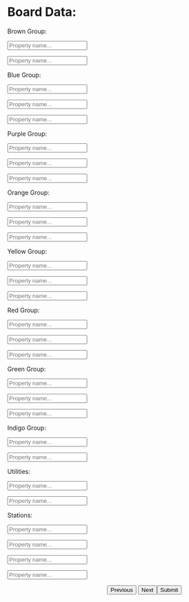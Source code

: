 <!DOCTYPE html>
<html>
<meta name="viewport" content="width=device-width, initial-scale=1.0">
<link href="https://fonts.googleapis.com/css?family=Raleway" rel="stylesheet">
<link href='https://fonts.googleapis.com/css?family=Josefin+Sans&subset=latin,latin-ext' rel='stylesheet' type='text/css'>
<style>
* {
  box-sizing: border-box;
}

body {
  background-color: #f1f1f1;
}

#regForm {
  background-color: #ffffff;
  margin: 100px auto;
  font-family: Raleway;
  padding: 40px;
  width: 70%;
  min-width: 300px;
}

h1 {
  text-align: center;
  font-family: Raleway  
}

input {
  padding: 10px;
  width: 100%;
  font-size: 17px;
  font-family: Raleway;
  border: 1px solid #aaaaaa;
}

/* Mark input boxes that gets an error on validation: */
input.invalid {
  background-color: #ffdddd;
}

/* Hide all steps by default: */
.tab {
  display: none;
}

button {
  background-color: #BFDBAE;
  color: #ffffff;
  border: none;
  padding: 10px 20px;
  font-size: 17px;
  font-family: Raleway;
  cursor: pointer;
}

button:hover {
  opacity: 0.8;
}

#prevBtn {
  background-color: #bbbbbb;
}

/* Make circles that indicate the steps of the form: */
.step {
  height: 15px;
  width: 15px;
  margin: 0 2px;
  background-color: #BFDBAE;
  border: none;  
  border-radius: 50%;
  display: inline-block;
  opacity: 0.5;
}

.step.active {
  opacity: 1;
}

/* Mark the steps that are finished and valid: */
.step.finish {
  background-color: #04AA6D;
  
.tab {
    font-size: 17px;
    font-family: Raleway;
}
}
</style>
<body>

<!--Check board action here-->
<form id="Board Data">
    <h1>Board Data:</h1>
    <!-- One "tab" for each step in the form: -->
    <!--    Maybe add a new tab with a wizard-like intro and some information about how rents scale with prices-->
    <div class="tab">Brown Group:
        <p><input placeholder="Property name..." oninput="this.className = ''" name="fname0" id="PropertyNameBrown0"></p>
        <p><input placeholder="Property name..." oninput="this.className = ''" name="fname" id="PropertyNameBrown1"></p>
    </div>
    <div class="tab">Blue Group:
        <p><input placeholder="Property name..." oninput="this.className = ''" name="fname" id="PropertyNameBlue0"></p>
        <p><input placeholder="Property name..." oninput="this.className = ''" name="fname" id="PropertyNameBlue1"></p>
        <p><input placeholder="Property name..." oninput="this.className = ''" name="fname" id="PropertyNameBlue2"></p>
    </div>
    <!--    Emulate the names of the previous groups-->
    <div class="tab">Purple Group:
        <p><input placeholder="Property name..." oninput="this.className = ''" name="fname" id="PropertyNamePurple0"></p>
        <p><input placeholder="Property name..." oninput="this.className = ''" name="fname" id="PropertyNamePurple1"></p>
        <p><input placeholder="Property name..." oninput="this.className = ''" name="fname" id="PropertyNamePurple2"></p>
    </div>
    <div class="tab">Orange Group:
        <p><input placeholder="Property name..." oninput="this.className = ''" name="fname" id="PropertyNameOrange0"></p>
        <p><input placeholder="Property name..." oninput="this.className = ''" name="fname" id="PropertyNameOrange1"></p>
        <p><input placeholder="Property name..." oninput="this.className = ''" name="fname" id="PropertyNameOrange2"></p>
    </div>
    <div class="tab">Yellow Group:
        <p><input placeholder="Property name..." oninput="this.className = ''" name="fname" id="PropertyNameYellow0"></p>
        <p><input placeholder="Property name..." oninput="this.className = ''" name="fname" id="PropertyNameYellow1"></p>
        <p><input placeholder="Property name..." oninput="this.className = ''" name="fname" id="PropertyNameYellow2"></p>
    </div>
    <div class="tab">Red Group:
        <p><input placeholder="Property name..." oninput="this.className = ''" name="fname" id="PropertyNameRed0"></p>
        <p><input placeholder="Property name..." oninput="this.className = ''" name="fname" id="PropertyNameRed1"></p>
        <p><input placeholder="Property name..." oninput="this.className = ''" name="fname" id="PropertyNameRed2"></p>
    </div>
    <div class="tab">Green Group:
        <p><input placeholder="Property name..." oninput="this.className = ''" name="fname" id="PropertyNameGreen0"></p>
        <p><input placeholder="Property name..." oninput="this.className = ''" name="fname" id="PropertyNameGreen1"></p>
        <p><input placeholder="Property name..." oninput="this.className = ''" name="fname" id="PropertyNameGreen2"></p>
    </div>
    <!--    Deep Blue (can't contain spaces)-->
    <div class="tab">Indigo Group:
        <p><input placeholder="Property name..." oninput="this.className = ''" name="fname" id="PropertyNameIndigo0"></p>
        <p><input placeholder="Property name..." oninput="this.className = ''" name="fname" id="PropertyNameIndigo1"></p>
    </div>
    <div class="tab">Utilities:
        <p><input placeholder="Property name..." oninput="this.className = ''" name="fname" id="PropertyNameUtilities0"></p>
        <p><input placeholder="Property name..." oninput="this.className = ''" name="fname" id="PropertyNameUtilities1"></p>
    </div>
    <div class="tab">Stations:
        <p><input placeholder="Property name..." oninput="this.className = ''" name="fname" id="PropertyNameStations0"></p>
        <p><input placeholder="Property name..." oninput="this.className = ''" name="fname" id="PropertyNameStations1"></p>
        <p><input placeholder="Property name..." oninput="this.className = ''" name="fname" id="PropertyNameStations2"></p>
        <p><input placeholder="Property name..." oninput="this.className = ''" name="fname" id="PropertyNameStations3"></p>
        <button style="float:right;" onclick="complete()">Submit</button>
    </div>
    <div style="overflow:auto;">
        <div style="float:right;">
            <button type="button" id="prevBtn" onclick="nextPrev(currentTab - 1)">Previous</button>
            <button type="button" id="nextBtn" onclick="nextPrev(currentTab)">Next</button>
        </div>
    </div>
    <!-- Circles which indicates the steps of the form: -->
    <div style="text-align:center;margin-top:40px;">
        <span class="step"></span>
        <span class="step"></span>
        <span class="step"></span>
        <span class="step"></span>
        <span class="step"></span>
        <span class="step"></span>
        <span class="step"></span>
        <span class="step"></span>
        <span class="step"></span>
        <span class="step"></span>
    </div>
</form>

<script>
var currentTab = 0; // Current tab is set to be the first tab (0)
showTab(currentTab); // Display the current tab
var groupPages = [

    {name: "Brown",
     properties: 2, },
     
    {name: "Blue",
     properties: 3 },
     
    {name: "Purple",
     properties: 3 },
     
     {name: "Orange",
     properties: 3},
     
     {name: "Yellow",
     properties: 3},
     
     {name: "Red",
     properties: 3},
     
     {name: "Green",
     properties: 3},
     
     {name: "Indigo",
     properties: 2},
     
     {name: "Utilities",
     properties: 2},
     
     {name: "Stations",
     properties: 4},
]

var groups = []

function completed() {
    var x = document.getElementsByClassName("tab");
    x[10].style.display = "block";
}

function showTab(n) {
  // This function will display the specified tab of the form...
  var x = document.getElementsByClassName("tab");
  x[n].style.display = "block";
  //... and fix the Previous/Next buttons:
  if (n == 0) {
    document.getElementById("prevBtn").style.display = "none";
  } else {
    document.getElementById("prevBtn").style.display = "inline";
  }
  if(n == 9) {
    document.getElementById("nextBtn").style.display = "none";
  }
  
  //... and run a function that will display the correct step indicator:
  fixStepIndicator(n)
}

function nextPrev(n, last) {
    
    var name = groupPages[n].name
    var amountOfProperties = groupPages[n].properties
    var spaces = []
    
    //Property positions
    var brownNumbers = [2, 4]
    var blueNumbers = [7, 9, 10]
    var purpleNumbers = [12, 14, 15]
    var orangeNumbers = [17, 19, 20]
    var yellowNumbers = [22, 24, 25]
    var redNumbers = [27, 28, 30]
    var greenNumbers = [32, 33, 35]
    var indigoNumbers = [38, 40]
    
    //Station positions
    stationNumbers = [6, 16, 26, 36]
    
    //Utilities
    utilityNumbers = [13, 29]
    
    var propertyNumbers = [brownNumbers, blueNumbers, purpleNumbers, orangeNumbers, yellowNumbers, redNumbers, 
        greenNumbers, indigoNumbers, utilityNumbers, stationNumbers]
      
    for (i = 0; i < amountOfProperties; i++) {
    
        var nameId = "PropertyName" + name + i
        var nameValue = document.getElementById(nameId).value
        
        var space = {
        position : propertyNumbers[n][i],
        name: nameValue.toUpperCase(), 
        }
        
        groups.push(space)
    }
   
    if(last) {
        return;
    }
                    
    // This function will figure out which tab to display
  var x = document.getElementsByClassName("tab");
  // Exit the function if any field in the current tab is invalid:
  if (n == 1 && !validateForm()) return false;
  // Hide the current tab:
  x[currentTab].style.display = "none";
  // Increase or decrease the current tab by 1:
  //currentTab = currentTab + n;
  // if you have reached the end of the form...
  if (currentTab >= x.length) {
    // ... the form gets submitted:
    document.getElementById("regForm").submit();
    complete()
    return false;
  }
  // Otherwise, display the correct tab:
   currentTab += 1
  showTab(currentTab)
}

function complete() {
//nextPrev(currentTab, true)
var s = "spaces"
var obj = {
    spaces: groups
}
var json = JSON.stringify(obj, null, 2);
   var blob = new Blob([json], {
    type: "Assets/Resources/GameDataJSON"
  });
  console.log(blob);

  var anchor = document.createElement('a')
  anchor.download = "custom_board_data.json";
  anchor.href = window.URL.createObjectURL(blob);
  anchor.innerHTML = "download"
  anchor.click();
  
  var win = window.open("", "Submit", "width=400,height=300");
var doc = win.document;
    doc.open("text/html");
    doc.write("Form submitted!");
    doc.close();

}

function validateForm() {
  // This function deals with validation of the form fields
  var x, y, i, valid = true;
  x = document.getElementsByClassName("tab");
  y = x[currentTab].getElementsByTagName("input");
  // A loop that checks every input field in the current tab:
  for (i = 0; i < y.length; i++) {
    // If a field is empty...
    if (y[i].value == "") {
      // add an "invalid" class to the field:
      y[i].className += " invalid";
      // and set the current valid status to false
      valid = false;
    }
  }
  // If the valid status is true, mark the step as finished and valid:
  if (valid) {
    document.getElementsByClassName("step")[currentTab].className += " finish";
  }
  return valid; // return the valid status
}

function fixStepIndicator(n) {
  // This function removes the "active" class of all steps...
  var i, x = document.getElementsByClassName("step");
  for (i = 0; i < x.length; i++) {
    x[i].className = x[i].className.replace(" active", "");
  }
  //... and adds the "active" class on the current step:
  x[n].className += " active";
}
</script>

</body>
</html>
